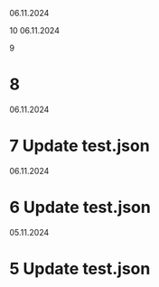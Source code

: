 06.11.2024

10
06.11.2024

9
# 8
06.11.2024

# 7 Update test.json

06.11.2024

# 6 Update test.json

05.11.2024

# 5 Update test.json


